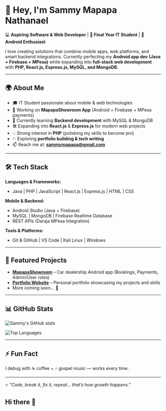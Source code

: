# 👋 Hey, I'm Sammy Mapapa Nathanael  

💻 **Aspiring Software & Web Developer** | 🚀 **Final Year IT Student** | 📱 **Android Enthusiast**  

I love creating solutions that combine mobile apps, web platforms, and smart backend integrations. Currently perfecting my **Android app dev (Java + Firebase + MPesa)** while expanding into **full-stack web development** with **PHP, React.js, Express.js, MySQL, and MongoDB**.  

---

## 🌍 About Me  
- 🎓 IT Student passionate about mobile & web technologies  
- 🚗 Working on **MapapaShowroom App** (Android + Firebase + MPesa payments)  
- 🌱 Currently learning **Backend development** with MySQL & MongoDB  
- 🛠 Expanding into **React.js** & **Express.js** for modern web projects  
- 💡 Strong interest in **PHP** (polishing my skills to become pro)  
- ✨ Exploring **portfolio building & tech writing**  
- 📫 Reach me at: **sammymapapa@gmail.com**  

---

## 🛠️ Tech Stack  

**Languages & Frameworks:**  
- Java | PHP | JavaScript | React.js | Express.js | HTML | CSS  

**Mobile & Backend:**  
- Android Studio (Java + Firebase)  
- MySQL | MongoDB | Firebase Realtime Database  
- REST APIs (Daraja MPesa Integration)  

**Tools & Platforms:**  
- Git & GitHub | VS Code | Kali Linux | Windows  

---

## 🚀 Featured Projects  

- [**MapapaShowroom**](https://github.com/sammymapapa/MapapaShowroom) – Car dealership Android app (Bookings, Payments, Admin/User roles)  
- [**Portfolio Website**](https://github.com/sammymapapa/portfolio) – Personal portfolio showcasing my projects and skills  
- More coming soon... 🚧  

---

## 📊 GitHub Stats  

![Sammy's GitHub stats](https://github-readme-stats.vercel.app/api?username=sammymapapa&show_icons=true&theme=radical)  

![Top Languages](https://github-readme-stats.vercel.app/api/top-langs/?username=sammymapapa&layout=compact&theme=radical)  

---

## ⚡ Fun Fact  
I debug with ☕ coffee + 🎶 gospel music — works every time.  

---

⭐️ *"Code, break it, fix it, repeat... that’s how growth happens."*  
## Hi there 👋

<!--
**sammymapapa/sammymapapa** is a ✨ _special_ ✨ repository because its `README.md` (this file) appears on your GitHub profile.

Here are some ideas to get you started:

- 🔭 I’m currently working on ...
- 🌱 I’m currently learning ...
- 👯 I’m looking to collaborate on ...
- 🤔 I’m looking for help with ...
- 💬 Ask me about ...
- 📫 How to reach me: ...
- 😄 Pronouns: ...
- ⚡ Fun fact: ...
-->
